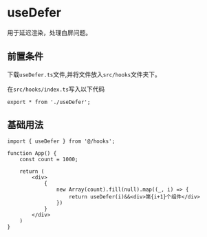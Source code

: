 # useDefer
用于延迟渲染，处理白屏问题。

## 前置条件
下载`useDefer.ts`文件,并将文件放入`src/hooks`文件夹下。

在`src/hooks/index.ts`写入以下代码
```tsx
export * from './useDefer';
```

## 基础用法
```tsx
import { useDefer } from '@/hooks';

function App() {
    const count = 1000;

    return (
        <div>
            {
                new Array(count).fill(null).map((_, i) => {
                    return useDefer(i)&&<div>第{i+1}个组件</div>
                })
            }
        </div>
    )
}
```
